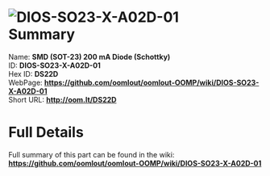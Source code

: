
![DIOS-SO23-X-A02D-01](https://github.com/oomlout/oomlout-OOMP/blob/master/parts/DIOS-SO23-X-A02D-01/DIOS-SO23-X-A02D-01_420.jpg)   
Summary
=================
  
Name: __SMD (SOT-23) 200 mA Diode (Schottky)__    
ID: __DIOS-SO23-X-A02D-01__   
Hex ID: __DS22D__   
WebPage: __https://github.com/oomlout/oomlout-OOMP/wiki/DIOS-SO23-X-A02D-01__   
Short URL: __http://oom.lt/DS22D__   

Full Details
==========================
Full summary of this part can be found in the wiki:   
__https://github.com/oomlout/oomlout-OOMP/wiki/DIOS-SO23-X-A02D-01__    

